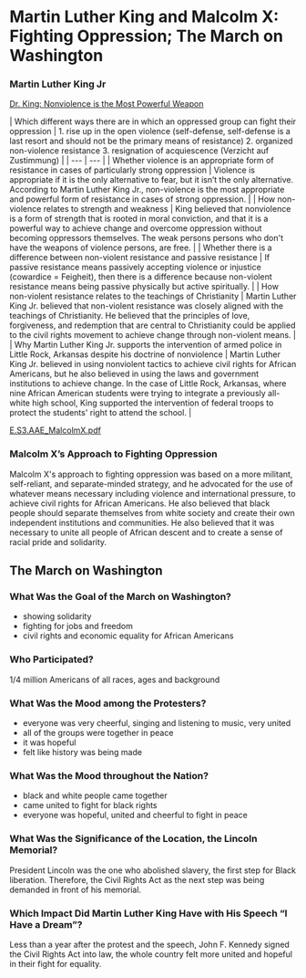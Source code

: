 # Martin Luther King and Malcolm X: Fighting Oppression; The March on Washington

### Martin Luther King Jr

[Dr. King: Nonviolence is the Most Powerful Weapon](https://www.youtube.com/watch?v=74XJJ3Tq5ew)

| Which different ways there are in which an oppressed group can fight their oppression | 1. rise up in the open violence (self-defense, self-defense is a last resort and should not be the primary means of resistance)
2. organized non-violence resistance
3. resignation of acquiescence (Verzicht auf Zustimmung) |
| --- | --- |
| Whether violence is an appropriate form of resistance in cases of particularly strong oppression | Violence is appropriate if it is the only alternative to fear, but it isn’t the only alternative. According to Martin Luther King Jr., non-violence is the most appropriate and powerful form of resistance in cases of strong oppression. |
| How non-violence relates to strength and weakness | King believed that nonviolence is a form of strength that is rooted in moral conviction, and that it is a powerful way to achieve change and overcome oppression without becoming oppressors themselves. The weak persons persons who don't have the weapons of violence persons, are free. |
| Whether there is a difference between non-violent resistance and passive resistance | If passive resistance means passively accepting violence or injustice (cowardice = Feigheit), then there is a difference because non-violent resistance means being passive physically but active spiritually. |
| How non-violent resistance relates to the teachings of Christianity | Martin Luther King Jr. believed that non-violent resistance was closely aligned with the teachings of Christianity. He believed that the principles of love, forgiveness, and redemption that are central to Christianity could be applied to the civil rights movement to achieve change through non-violent means. |
| Why Martin Luther King Jr. supports the intervention of armed police in Little Rock, Arkansas despite his doctrine of nonviolence | Martin Luther King Jr. believed in using nonviolent tactics to achieve civil rights for African Americans, but he also believed in using the laws and government institutions to achieve change. In the case of Little Rock, Arkansas, where nine African American students were trying to integrate a previously all-white high school, King supported the intervention of federal troops to protect the students' right to attend the school. |

[E.S3.AAE_MalcolmX.pdf](E.S3.AAE_MalcolmX.pdf)

### Malcolm X’s Approach to Fighting Oppression

Malcolm X's approach to fighting oppression was based on a more militant, self-reliant, and separate-minded strategy, and he advocated for the use of whatever means necessary including violence and international pressure, to achieve civil rights for African Americans. He also believed that black people should separate themselves from white society and create their own independent institutions and communities. He also believed that it was necessary to unite all people of African descent and to create a sense of racial pride and solidarity.

## The March on Washington

### What Was the Goal of the March on Washington?

- showing solidarity
- fighting for jobs and freedom
- civil rights and economic equality for African Americans

### Who Participated?

1/4 million Americans of all races, ages and background

### What Was the Mood among the Protesters?

- everyone was very cheerful, singing and listening to music, very united
- all of the groups were together in peace
- it was hopeful
- felt like history was being made

### What Was the Mood throughout the Nation?

- black and white people came together
- came united to fight for black rights
- everyone was hopeful, united and cheerful to fight in peace

### What Was the Significance of the Location, the Lincoln Memorial?

President Lincoln was the one who abolished slavery, the first step for Black liberation. Therefore, the Civil Rights Act as the next step was being demanded in front of his memorial.

### Which Impact Did Martin Luther King Have with His Speech “I Have a Dream”?

Less than a year after the protest and the speech, John F. Kennedy signed the Civil Rights Act into law, the whole country felt more united and hopeful in their fight for equality.